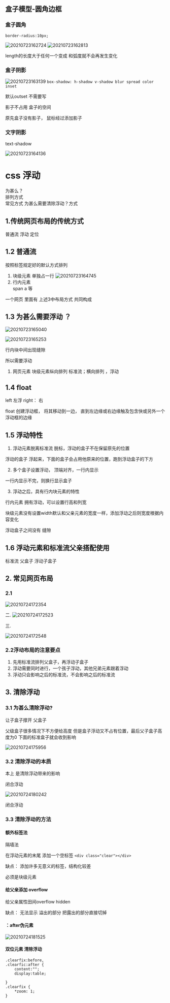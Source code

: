 ## 盒子模型-圆角边框 

### 盒子圆角

`border-radius:10px;`

![20210723162724](https://xd-imgsubmit.oss-cn-beijing.aliyuncs.com/images/20210723162724.png)
![20210723162813](https://xd-imgsubmit.oss-cn-beijing.aliyuncs.com/images/20210723162813.png)  


length的长度大于任何一个变成 和弧度就不会再发生变化


### 盒子阴影 

![20210723163139](https://xd-imgsubmit.oss-cn-beijing.aliyuncs.com/images/20210723163139.png)
`box-shadow: h-shadow v-shadow blur spread color inset` 

默认outset 不需要写

影子不占用 盒子的空间

原先盒子没有影子， 鼠标经过添加影子 

### 文字阴影

text-shadow

![20210723164136](https://xd-imgsubmit.oss-cn-beijing.aliyuncs.com/images/20210723164136.png)

# css 浮动 
为甚么？  
排列方式  
常见方式 
为甚么需要清除浮动？方式 

## 1.传统网页布局的传统方式

普通流 浮动 定位 

## 1.2 普通流

按照标签规定好的默认方式排列 
1. 块级元素 单独占一行 
   ![20210723164745](https://xd-imgsubmit.oss-cn-beijing.aliyuncs.com/images/20210723164745.png)
2. 行内元素   
    span a 等

一个网页 里面有 上述3中布局方式 共同构成

## 1.3 为甚么需要浮动 ？

![20210723165040](https://xd-imgsubmit.oss-cn-beijing.aliyuncs.com/images/20210723165040.png)

![20210723165253](https://xd-imgsubmit.oss-cn-beijing.aliyuncs.com/images/20210723165253.png)

行内块中间出现缝隙 

所以需要浮动 

1. 网页元素 块级元素纵向排列 标准流；横向排列 ，浮动 


## 1.4 float

left 左浮
right： 右 

float 创建浮动框， 将其移动到一边， 直到左边缘或右边缘触及包含快或另外一个浮动框的边缘 

## 1.5 浮动特性 

1. 浮动元素脱离标准流 脱标，浮动的盒子不在保留原先的位置


浮动的盒子 浮起来，下面的盒子会占用他原来的位置，跑到浮动盒子的下方 


2. 多个盒子设置浮动， 顶端对齐，一行内显示 
   
一行内显示不完，则换行显示盒子

3. 浮动之后，具有行内块元素的特性  

行内元素 拥有浮动，可以设置行高和列宽 

块级元素没有设置width默认和父亲元素的宽度一样，添加浮动之后则宽度根据内容变化

浮动盒子之间没有 缝隙

## 1.6 浮动元素和标准流父亲搭配使用 

标准流 父盒子
浮动子盒子


## 2. 常见网页布局

### 2.1 

![20210724172354](https://xd-imgsubmit.oss-cn-beijing.aliyuncs.com/images/20210724172354.png)

二.
![20210724172523](https://xd-imgsubmit.oss-cn-beijing.aliyuncs.com/images/20210724172523.png)

三.

![20210724172548](https://xd-imgsubmit.oss-cn-beijing.aliyuncs.com/images/20210724172548.png)


### 2.2浮动布局的注意要点  

1. 先用标准流排列父盒子，再浮动子盒子
2. 浮动需要同时进行，一个孩子浮动，其他兄弟元素跟着浮动 
3. 浮动只会影响之后的标准流，不会影响之后的标准流 


## 3. 清除浮动
### 3.1 为甚么清除浮动?


让子盒子撑开 父盒子

父级盒子很多情况下不方便给高度 但是盒子浮动又不占有位置，最后父子盒子高度为0  下面的标准盒子就会收到影响

![20210724175956](https://xd-imgsubmit.oss-cn-beijing.aliyuncs.com/images/20210724175956.png)

### 3.2 清除浮动的本质

本上 是清除浮动带来的影响

闭合浮动

![20210724180242](https://xd-imgsubmit.oss-cn-beijing.aliyuncs.com/images/20210724180242.png)

闭合浮动 

### 3.3 清除浮动的方法

#### 额外标签法

隔墙法

在浮动元素的末尾 添加一个空标签 `<div class="clear"></div>`

缺点： 添加许多无意义的标签，结构化较差

必须是块级元素

#### 给父亲添加 overflow 

给父亲属性田间overflow  hidden

缺点： 无法显示 溢出的部分
把露出的部分直接切掉


#### ：after伪元素  


![20210724181525](https://xd-imgsubmit.oss-cn-beijing.aliyuncs.com/images/20210724181525.png)


#### 双位元素 清除浮动

```
.clearfix:before,
.clearfic:after {
    content:"";
    display:table;

}
.clearfix {
    *zoom: 1;
}
```